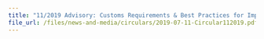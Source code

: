 ```yaml
---
title: "11/2019 Advisory: Customs Requirements & Best Practices for Import of Goods"
file_url: /files/news-and-media/circulars/2019-07-11-Circular112019.pdf
---
```

